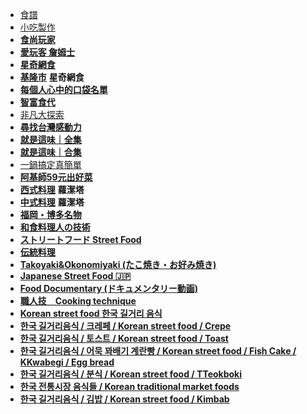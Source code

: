 * [食譜](https://www.youtube.com/playlist?list=PL9P9juNnx4d7TdgBNGox5VtztVfTgyeFl)
* [小吃製作](https://youtube.com/playlist?list=PL9P9juNnx4d42pPTVO6WTNl2XR16GezIg)
* [**食尚玩家**](https://www.youtube.com/watch?v=_3zW6i-oEJQ&list=PLM5wZwYN2xYKzR_8XJLtsYrca1jleSvFt)
* [**愛玩客 詹姆士**](https://www.youtube.com/watch?v=NOKx6sd5lKc&list=PLGVMvawTidCwIMaUtOXPh79fHWIG88Vze)
* [**星奇網食**](https://www.youtube.com/watch?v=ToSGTznBjXM&list=PLuHCG_xkLtuSGXzdDb-zid2Mvui1LHTIX)
* [**基隆市**](https://www.youtube.com/watch?v=5SdsWBHNOfM&list=PLuHCG_xkLtuRKqjDeaSQrEHWfKObF0zfz) **星奇網食**
* [**每個人心中的口袋名單**](https://www.youtube.com/watch?v=4__bwkoQXGE&list=PLoYTYiEqG_t_6R-wiPmhR7wVvqOUdl1of)
* [**智富食代**](https://www.youtube.com/watch?v=Hh9e0XauYsc&list=PLgjxtKSCAp7Jcd1E10lZbWt9iBuCWfX7V)
* [非凡大探索](https://youtube.com/playlist?list=PLaPIPcld58FgTDYTndph9RvGOTGDxt5vQ)
* [**尋找台灣感動力**](https://www.youtube.com/watch?v=1WbVkNcKwoY&list=PLCcVwtUesa9IKPrRwZ0t8cQkwMmhEoqDO)
* [**就是這味｜全集**](https://www.youtube.com/watch?v=s-DnxnHT-_I&list=PLoYTYiEqG_t9qMcD2NAH30Mvcjo8iuPXC)
* [**就是這味｜合集**](https://www.youtube.com/watch?v=UABUZ7DFQLE&list=PLoYTYiEqG_t9sRvbHUs3Px05AIjbx5li-)
* [一鍋搞定真簡單](https://www.youtube.com/playlist?list=PLuWhbJ5ufFxnnHdJGXvm7JXiUiT9uruCD)
* [**阿基師59元出好菜**](https://www.youtube.com/watch?v=ZhV66Ftl7vw&list=PLIyvYdWCRp7QHT4zQfRwkSUfS7PRqk7zl)
* [**西式料理**](https://www.youtube.com/watch?v=_sZXOW2kj98&list=PLZJss7hIPEVLScjuSQ5RrEWjjbzWPcMg7) **蘿潔塔**
* [**中式料理**](https://www.youtube.com/watch?v=LLo_U7t-T5k&list=PLZJss7hIPEVKA0XTLqbZmVp3R4t6zwTcc) **蘿潔塔**
* [**福岡・博多名物**](https://www.youtube.com/watch?v=AnYTtROPczQ&list=PLCymVvfvZCx0cb47Gpsujnd3UKbQ_IuWU)
* [**和食料理人の技術**](https://www.youtube.com/watch?v=NeTEpNA0w_4&list=PLCymVvfvZCx2Lih4Yk2XkZV2tuAJZQOhp)
* [**ストリートフード Street Food**](https://www.youtube.com/watch?v=NPlQvVlUGJg&list=PLCymVvfvZCx1nB3mW9reY49US0BuXuRZG)
* [**伝統料理**](https://www.youtube.com/watch?v=i1VXB22RDiI&list=PLDqEp1Mwpcpab3PU-9P5upABT49xuKRXh)
* [**Takoyaki&Okonomiyaki (たこ焼き・お好み焼き)**](https://www.youtube.com/watch?v=7qEmThc9IPo&list=PLDqEp1Mwpcpb_BL6c_LtuX8bNv5sHQv3l)
* [**Japanese Street Food 🇯🇵**](https://www.youtube.com/watch?v=7685TriwPQo&list=PLDqEp1MwpcpbeiMXEWOyXB51PkyEM0fFG)
* [**Food Documentary (ドキュメンタリー動画)**](https://www.youtube.com/watch?v=6Ozv4Wdsjv0&list=PLDqEp1MwpcpZ_eh4jQC7no0GCEuOSDQLH)
* [**職人技＿Cooking technique**](https://www.youtube.com/watch?v=btBfgID-FvI&list=PLfpijYxyS--R9xyqA6SEtfXClCVxuafdo)
* [**Korean street food 한국 길거리 음식**](https://www.youtube.com/watch?v=DNXm-te41_g&list=PLdrVD5mrSDAc_IHmRPubIEUauCxeXo8hw)
* [**한국 길거리음식 / 크레페 / Korean street food / Crepe**](https://www.youtube.com/watch?v=gjNZ6ecDlZg&list=PLdrVD5mrSDAfL_vXwe72JLZfVRd0hJF_c)
* [**한국 길거리음식 / 토스트 / Korean street food / Toast**](https://www.youtube.com/watch?v=zBtQZApTGGc&list=PLdrVD5mrSDAdWH7TUe23Tr474qRLyzTeN)
* [**한국 길거리음식 / 어묵 꽈배기 계란빵 / Korean street food / Fish Cake / KKwabegi / Egg bread**](https://www.youtube.com/watch?v=qpGRhIm6T_k&list=PLdrVD5mrSDAcyIo4mcVDcMaQ4fhK3eSsW)
* [**한국 길거리음식 / 분식 / Korean street food / TTeokboki**](https://www.youtube.com/watch?v=k6gWdhBpP-s&list=PLdrVD5mrSDAeBIlunQEYdGXNvUCDc3LN0)
* [**한국 전통시장 음식들 / Korean traditional market foods**](https://www.youtube.com/watch?v=XV9ym8xe7Jo&list=PLdrVD5mrSDAe01XhEDyBD49V69ErQYpTh)
* [**한국 길거리음식 / 김밥 / Korean street food / Kimbab**](https://www.youtube.com/watch?v=TN6C0ui3fX0&list=PLdrVD5mrSDAeobAyi-JXHaoIpfT6yDzlw)
